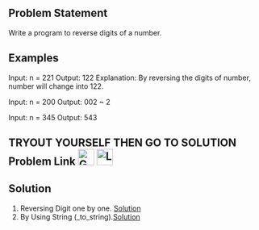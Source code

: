 ## Problem Statement 
 Write a program to reverse digits of a number.

## Examples
Input: n = 221
Output: 122
Explanation: By reversing the digits of number, number will change into 122.

Input: n = 200
Output: 002 ~ 2

Input: n = 345 
Output: 543

## TRYOUT YOURSELF THEN GO TO SOLUTION Problem Link <a href="[https://auth.geeksforgeeks.org/user/your_gfg_username/](https://www.geeksforgeeks.org/problems/reverse-digit0316/1)"> <img src="https://cdn.simpleicons.org/geeksforgeeks/2F8D46" height="32" alt="GeeksforGeeks" /></a> <a href="https://leetcode.com/problems/reverse-integer/description/"> <img src="https://cdn.simpleicons.org/leetcode/FFA116" height="32" alt="LeetCode" /></a>

## Solution
1. Reversing Digit one by one. [Solution](./Reversing_digits_Solution.cpp)
2. By Using String (_to_string).[Solution](./String_Solution.cpp)

